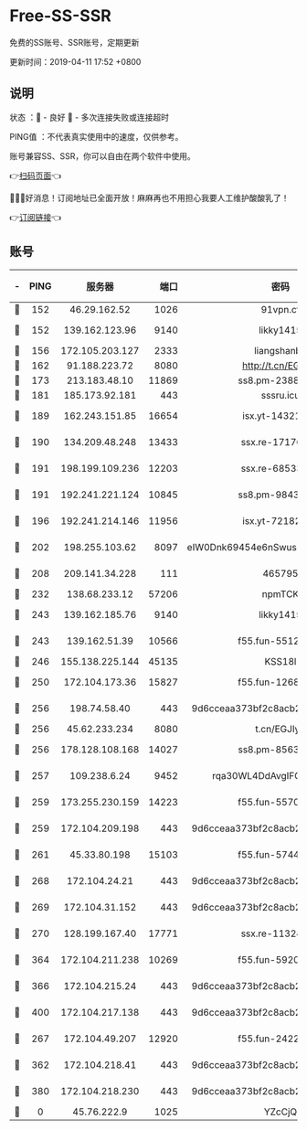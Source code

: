 # Free-SS-SSR

免费的SS账号、SSR账号，定期更新

更新时间：2019-04-11 17:52 +0800

## 说明

状态     ：🙂 - 良好 🙁 - 多次连接失败或连接超时

PING值   ：不代表真实使用中的速度，仅供参考。

账号兼容SS、SSR，你可以自由在两个软件中使用。

👉[扫码页面](https://liesauer.github.io/Free-SS-SSR/)👈

🎉🎉🎉好消息！订阅地址已全面开放！麻麻再也不用担心我要人工维护酸酸乳了！

👉[订阅链接](https://www.liesauer.net/yogurt/subscribe?ACCESS_TOKEN=DAYxR3mMaZAsaqUb)👈

## 账号

|-|PING|服务器|端口|密码|加密方式|区域|
|:----:|:----:|:-----:|-----:|:----:|:----:|:----:|
|🙂|152|46.29.162.52|1026|91vpn.cf|rc4-md5|RU|
|🙂|152|139.162.123.96|9140|likky1415|aes-256-cfb|JP|
|🙂|156|172.105.203.127|2333|liangshanbo|chacha20|JP|
|🙂|162|91.188.223.72|8080|http://t.cn/EGJIyrl|rc4-md5|RU|
|🙂|173|213.183.48.10|11869|ss8.pm-23880741|rc4-md5|RU|
|🙂|181|185.173.92.181|443|sssru.icu|rc4-md5|RU|
|🙂|189|162.243.151.85|16654|isx.yt-14321677|aes-256-cfb|US|
|🙂|190|134.209.48.248|13433|ssx.re-17176856|aes-256-cfb|US|
|🙂|191|198.199.109.236|12203|ssx.re-68533755|aes-256-cfb|US|
|🙂|191|192.241.221.124|10845|ss8.pm-98432819|aes-256-cfb|US|
|🙂|196|192.241.214.146|11956|isx.yt-72182350|aes-256-cfb|US|
|🙂|202|198.255.103.62|8097|eIW0Dnk69454e6nSwuspv9DmS201tQ0D|aes-256-cfb|US|
|🙂|208|209.141.34.228|111|465795|aes-256-cfb|US|
|🙂|232|138.68.233.12|57206|npmTCK|rc4-md5|US|
|🙂|243|139.162.185.76|9140|likky1415|aes-256-cfb|DE|
|🙂|243|139.162.51.39|10566|f55.fun-55124662|aes-256-cfb|SG|
|🙂|246|155.138.225.144|45135|KSS18l|rc4-md5|US|
|🙂|250|172.104.173.36|15827|f55.fun-12684352|aes-256-cfb|SG|
|🙂|256|198.74.58.40|443|9d6cceaa373bf2c8acb22e60b6a58be6|aes-256-cfb|US|
|🙂|256|45.62.233.234|8080|t.cn/EGJIyrl|rc4-md5|CA|
|🙂|256|178.128.108.168|14027|ss8.pm-85636166|aes-256-cfb|SG|
|🙂|257|109.238.6.24|9452|rqa30WL4DdAvgIFG6Fs3znzTa|aes-256-cfb|FR|
|🙂|259|173.255.230.159|14223|f55.fun-55707067|aes-256-cfb|US|
|🙂|259|172.104.209.198|443|9d6cceaa373bf2c8acb22e60b6a58be6|aes-256-cfb|US|
|🙂|261|45.33.80.198|15103|f55.fun-57444781|aes-256-cfb|US|
|🙂|268|172.104.24.21|443|9d6cceaa373bf2c8acb22e60b6a58be6|aes-256-cfb|US|
|🙂|269|172.104.31.152|443|9d6cceaa373bf2c8acb22e60b6a58be6|aes-256-cfb|US|
|🙂|270|128.199.167.40|17771|ssx.re-11324880|aes-256-cfb|SG|
|🙂|364|172.104.211.238|10269|f55.fun-59209585|aes-256-cfb|US|
|🙂|366|172.104.215.24|443|9d6cceaa373bf2c8acb22e60b6a58be6|aes-256-cfb|US|
|🙂|400|172.104.217.138|443|9d6cceaa373bf2c8acb22e60b6a58be6|aes-256-cfb|US|
|🙂|267|172.104.49.207|12920|f55.fun-24228907|aes-256-cfb|SG|
|🙂|362|172.104.218.41|443|9d6cceaa373bf2c8acb22e60b6a58be6|aes-256-cfb|US|
|🙂|380|172.104.218.230|443|9d6cceaa373bf2c8acb22e60b6a58be6|aes-256-cfb|US|
|🙁|0|45.76.222.9|1025|YZcCjQ|rc4-md5|JP|
